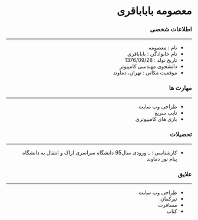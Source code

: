 <div dir="rtl">
  
# معصومه باباباقری

### اطلاعات شخصی

---
+ نام : معصومه
+ نام خانوادگی : باباباقری
+ تاریخ تولد : 1376/09/28
+ دانشجوی مهندسی کامپیوتر
+ موقعیت مکانی : تهران، دماوند


### مهارت ها

---
+ طراحی وب سایت
+ تایپ سریع
+ بازی های کامپیوتری

### تحصیلات

---
+ کارشناسی : 
_ ورودی سال95 دانشگاه سراسری اراک 
و انتقال به دانشگاه پیام نور دماوند 

### علایق

---
+ طراحی وب سایت
+ تیرکمان
+ مسافرت
+ کتاب


</div>
